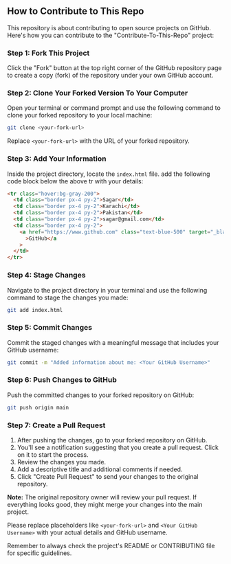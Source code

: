 ## How to Contribute to This Repo

This repository is about contributing to open source projects on GitHub. Here's how you can contribute to the "Contribute-To-This-Repo" project:

### Step 1: Fork This Project

Click the "Fork" button at the top right corner of the GitHub repository page to create a copy (fork) of the repository under your own GitHub account.

### Step 2: Clone Your Forked Version To Your Computer

Open your terminal or command prompt and use the following command to clone your forked repository to your local machine:

```bash
git clone <your-fork-url>
```

Replace `<your-fork-url>` with the URL of your forked repository.

### Step 3: Add Your Information

Inside the project directory, locate the `index.html` file. add the following code block below the above tr with your details:

```html
<tr class="hover:bg-gray-200">
  <td class="border px-4 py-2">Sagar</td>
  <td class="border px-4 py-2">Karachi</td>
  <td class="border px-4 py-2">Pakistan</td>
  <td class="border px-4 py-2">sagar@gmail.com</td>
  <td class="border px-4 py-2">
    <a href="https://www.github.com" class="text-blue-500" target="_blank"
      >GitHub</a
    >
  </td>
</tr>
```

### Step 4: Stage Changes

Navigate to the project directory in your terminal and use the following command to stage the changes you made:

```bash
git add index.html
```

### Step 5: Commit Changes

Commit the staged changes with a meaningful message that includes your GitHub username:

```bash
git commit -m "Added information about me: <Your GitHub Username>"
```

### Step 6: Push Changes to GitHub

Push the committed changes to your forked repository on GitHub:

```bash
git push origin main
```

### Step 7: Create a Pull Request

1. After pushing the changes, go to your forked repository on GitHub.
2. You'll see a notification suggesting that you create a pull request. Click on it to start the process.
3. Review the changes you made.
4. Add a descriptive title and additional comments if needed.
5. Click "Create Pull Request" to send your changes to the original repository.

**Note:** The original repository owner will review your pull request. If everything looks good, they might merge your changes into the main project.

Please replace placeholders like `<your-fork-url>` and `<Your GitHub Username>` with your actual details and GitHub username.

Remember to always check the project's README or CONTRIBUTING file for specific guidelines.
